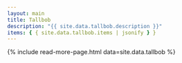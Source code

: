 ```yaml
---
layout: main
title: Tallbob
description: "{{ site.data.tallbob.description }}"
items: { { site.data.tallbob.items | jsonify } }
---
```


{% include read-more-page.html data=site.data.tallbob %}

